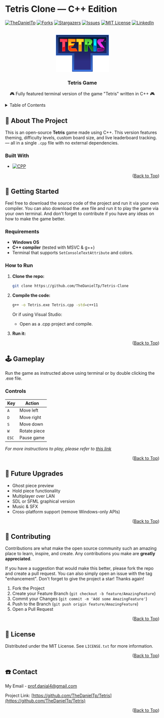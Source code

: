 # Tetris Clone — C++ Edition
<!-- Improved compatibility of Back to Top link: See: https://github.com/othneildrew/Best-README-Template/pull/73 -->
<a name="readme-top"></a>
<!--

<!-- PROJECT SHIELDS -->
<!--
-->
[![TheDanielTp][contributors-shield]][contributors-url]
[![Forks][forks-shield]][forks-url]
[![Stargazers][stars-shield]][stars-url]
[![Issues][issues-shield]][issues-url]
[![MIT License][license-shield]][license-url]
[![LinkedIn][linkedin-shield]][linkedin-url]



<!-- PROJECT LOGO -->
<br />
<div align="center">
  <a href="https://github.com/TheDanielTp/Tetris-Clone">
    <img src="logo.png" alt="Logo" width="173" height="120">
  </a>
<h3 align="center">Tetris Game</h3>

  <p align="center">
    🎮 Fully featured terminal version of the game "Tetris" written in C++ 🎮
    <br />
  </p>
</div>



<!-- TABLE OF CONTENTS -->
<details>
  <summary>Table of Contents</summary>
  <ol>
    <li>
      <a href="#about-the-project">About The Project</a>
      <ul>
        <li><a href="#built-with">Built With</a></li>
      </ul>
    </li>
    <li>
      <a href="#getting-started">Getting Started</a>
      <ul>
        <li><a href="#requirements">Requirements</a></li>
      </ul>
      <ul>
        <li><a href="#how-to-run">How to Run</a></li>
      </ul>
    </li>
    <li>
        <a href="#gameplay">Gameplay</a></li>
        <ul>
        <li><a href="#controls">Controls</a></li>
        </ul>
    <li>
        <a href="#future-upgrades">Future Upgrades</a></li>
    <li>
        <a href="#contributing">Contributing</a></li>
    <li>
        <a href="#license">License</a></li>
    <li>
        <a href="#contact">Contact</a></li>
  </ol>
</details>



<!-- ABOUT THE PROJECT -->
## 🎨 About The Project

This is an open-source **Tetris** game made using C++. This version features theming, difficulty levels, custom board size, and live leaderboard tracking. — all in a single `.cpp` file with no external dependencies.

### Built With 

* [![CPP][CPP.image]][CPP-url]

<p align="right">(<a href="#readme-top">Back to Top</a>)</p>



<!-- GETTING STARTED -->
## 🧩 Getting Started

Feel free to download the source code of the project and run it via your own compiler. You can also download the .exe file and run it to play the game via your own terminal. And don't forget to contribute if you have any ideas on how to make the game better.

### Requirements
- **Windows OS**
- **C++ compiler** (tested with MSVC & g++)
- Terminal that supports `SetConsoleTextAttribute` and colors.


### How to Run

1. **Clone the repo:**
   ```bash
   git clone https://github.com/TheDanielTp/Tetris-Clone

2. **Compile the code:**
    ```bash
    g++ -o Tetris.exe Tetris.cpp -std=c++11
    ```
   Or if using Visual Studio:
   - Open as a .cpp project and compile.

3. **Run it:**

<p align="right">(<a href="#readme-top">Back to Top</a>)</p>


<!-- USAGE EXAMPLES -->
## 🕹️ Gameplay

Run the game as instructed above using terminal or by double clicking the .exe file.

### Controls
| Key   | Action       |
| ----- | ------------ |
| `A`   | Move left    |
| `D`   | Move right   |
| `S`   | Move down    |
| `W`   | Rotate piece |
| `ESC` | Pause game   |

_For more instructions to play, please refer to [this link](https://www.wikihow.com/Beat-Tetris)_

<p align="right">(<a href="#readme-top">Back to Top</a>)</p>

## 🚀 Future Upgrades
- Ghost piece preview
- Hold piece functionality
- Multiplayer over LAN
- SDL or SFML graphical version
- Music & SFX
- Cross-platform support (remove Windows-only APIs)

<p align="right">(<a href="#readme-top">Back to Top</a>)</p>

<!-- CONTRIBUTING -->
## 🧱 Contributing

Contributions are what make the open source community such an amazing place to learn, inspire, and create. Any contributions you make are **greatly appreciated**.

If you have a suggestion that would make this better, please fork the repo and create a pull request. You can also simply open an issue with the tag "enhancement".
Don't forget to give the project a star! Thanks again!

1. Fork the Project
2. Create your Feature Branch (`git checkout -b feature/AmazingFeature`)
3. Commit your Changes (`git commit -m 'Add some AmazingFeature'`)
4. Push to the Branch (`git push origin feature/AmazingFeature`)
5. Open a Pull Request

<p align="right">(<a href="#readme-top">Back to Top</a>)</p>



<!-- LICENSE -->
## 📄 License

Distributed under the MIT License. See `LICENSE.txt` for more information.

<p align="right">(<a href="#readme-top">Back to Top</a>)</p>



<!-- CONTACT -->
## ☎️ Contact

My Email - prof.danial4@gmail.com

Project Link: [https://github.com/TheDanielTp/Tetris](https://github.com/TheDanielTp/Tetris)

<p align="right">(<a href="#readme-top">Back to Top</a>)</p>



<!-- MARKDOWN LINKS & IMAGES -->
<!-- https://www.markdownguide.org/basic-syntax/#reference-style-links -->
[contributors-shield]: https://img.shields.io/github/contributors/TheDanielTp/Tetris.svg?style=for-the-badge
[contributors-url]: https://github.com/TheDanielTp/Tetris/graphs/contributors
[CPP-url]: https://cplusplus.com/
[CPP.image]: https://img.shields.io/badge/-C++-blue?logo=cplusplus
[forks-shield]: https://img.shields.io/github/forks/TheDanielTp/Tetris.svg?style=for-the-badge
[forks-url]: https://github.com/TheDanielTp/Tetris/network/members
[stars-shield]: https://img.shields.io/github/stars/TheDanielTp/Tetris.svg?style=for-the-badge
[stars-url]: https://github.com/TheDanielTp/Tetris/stargazers
[issues-shield]: https://img.shields.io/github/issues/TheDanielTp/Tetris.svg?style=for-the-badge
[issues-url]: https://github.com/TheDanielTp/Tetris/issues
[license-shield]: https://img.shields.io/github/license/TheDanielTp/Tetris.svg?style=for-the-badge
[license-url]: https://github.com/TheDanielTp/Tetris/blob/master/LICENSE.txt
[linkedin-shield]: https://img.shields.io/badge/-LinkedIn-black.svg?style=for-the-badge&logo=linkedin&colorB=555
[linkedin-url]: https://linkedin.com/in/TheDanielTp
[product-screenshot]: images/screenshot.png
[Next.js]: https://img.shields.io/badge/next.js-000000?style=for-the-badge&logo=nextdotjs&logoColor=white
[Next-url]: https://nextjs.org/
[React.js]: https://img.shields.io/badge/React-20232A?style=for-the-badge&logo=react&logoColor=61DAFB
[React-url]: https://reactjs.org/
[Vue.js]: https://img.shields.io/badge/Vue.js-35495E?style=for-the-badge&logo=vuedotjs&logoColor=4FC08D
[Vue-url]: https://vuejs.org/
[Angular.io]: https://img.shields.io/badge/Angular-DD0031?style=for-the-badge&logo=angular&logoColor=white
[Angular-url]: https://angular.io/
[Svelte.dev]: https://img.shields.io/badge/Svelte-4A4A55?style=for-the-badge&logo=svelte&logoColor=FF3E00
[Svelte-url]: https://svelte.dev/
[Laravel.com]: https://img.shields.io/badge/Laravel-FF2D20?style=for-the-badge&logo=laravel&logoColor=white
[Laravel-url]: https://laravel.com
[Bootstrap.com]: https://img.shields.io/badge/Bootstrap-563D7C?style=for-the-badge&logo=bootstrap&logoColor=white
[Bootstrap-url]: https://getbootstrap.com
[JQuery.com]: https://img.shields.io/badge/jQuery-0769AD?style=for-the-badge&logo=jquery&logoColor=white
[JQuery-url]: https://jquery.com 
